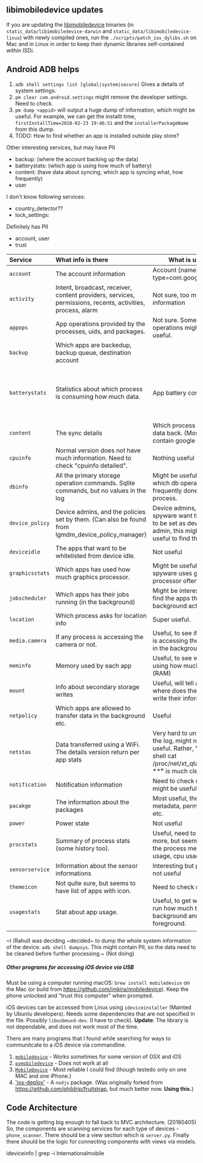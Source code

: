 ## libimobiledevice updates
If you are updating the [libimobiledevice](https://www.libimobiledevice.org/)
binaries (in `static_data/libimobiledevice-darwin` and `static_data/libimobiledevice-linux`) 
with newly compiled ones, run the `./scripts/patch_ios_dylibs.sh` on
Mac and in Linux in order to keep their dynamic libraries self-contained within ISDi.

## Android ADB helps
1. `adb shell settings list [global|system|secure]` Gives a details of system settings.
2. `pm clear com.android.settings` might remove the developer settings. Need to check.
3. `pm dump <appid>` will output a huge dump of information, which might be useful. For example, we can get the installt time,
   `firstInstallTime=2018-02-23 19:46:51` and the `installerPackageName` from this dump.
4. TODO: How to find whether an app is installed outside play store?


Other interesting services, but may have PII
* backup: (where the account backing up the data)
* batterystats: (which app is using how much of battery)
* content: (have data about syncing, which app is syncing what, how frequently)
* user

I don't know following services:
* country_detector??
* lock_settings:

Definitely has PII
* account, user
* trust

| Service | What info is there |  What is useful|  PII |
|:--------|:-------------------|----------------|----------|
| `account` | The account information | Account {name=\<email\>, type=com.google} | Email, name |
| `activity` | Intent, broadcast, receiver, content providers, services, permissions, recents, activities, process, alarm | Not sure, too much information | Probably none |
| `appops` | App operations provided by the processes, uids, and packages. | Not sure. Some app operations might be useful. | No |
| `backup` | Which apps are backedup, backup queue, destination account |   | Email, account |
| `batterystats` | Statistics about which process is consuming how much data. | App battery consumption | Email (some line contain email of the main account holder) |
| `content` | The sync details | Which process is syncing data back. (Mostly this contain google apps). | Email, and account information |
| `cpuinfo` | Normal version does not have much information. Need to check &quot;cpuinfo detailed&quot;. | Nothing useful | None |
| `dbinfo` | All the primary storage operation commands. Sqlite commands, but no values in the log | Might be useful to know which db operations are frequently done by a process. | Possibly none |
| `device_policy` | Device admins, and the policies set by them. (Can also be found from lgmdm\_device\_policy\_manager) | Device admins, often spyware want themselves to be set as device admin, this might be useful to find them. | None |
| `deviceidle` | The apps that want to be whitelisted from device idle. | Not useful | None |
| `graphicsstats` | Which apps has used how much graphics processor. | Might be useful to find if spyware uses graphics processor often or not. | None |
| `jobscheduler` | Which apps has their jobs running (in the background) | Might be interesting to find the apps that have background activity. | None |
| `location` | Which process asks for location info | Super useful. | none |
| `media.camera` | If any process is accessing the camera or not. | Useful, to see if any app is accessing the camera in the background? | None |
| `meminfo` | Memory used by each app | Useful, to see which app using how much memory (RAM) | None |
| `mount` | Info about secondary storage writes | Useful, will tell about where does the spyware write their information. | None |
| `netpolicy` | Which apps are allowed to transfer data in the background etc. | Useful | None |
| `netstas` | Data transferred using a WiFi. The details version return per app stats | Very hard to understand the log, might not be useful. Rather, **&quot;**** adb shell cat /proc/net/xt\_qtaguid/stats ****&quot;** is much cleaner. | None |
| `notification` | Notification information | Need to check more, but might be useful | None |
| `pacakge` | The information about the packages | Most useful, the package metadata, permissions , etc. | None |
| `power` | Power state | Not useful |   |
| `procstats` | Summary of process stats (some history too). | Useful, need to look more, but seem to have the process memory usage, cpu usage, etc. | None |
| `sensorservice` | Information about the sensor informations | Interesting but probably not useful | none |
| `themeicon` | Not quite sure, but seems to have list of apps with icon. | Need to check more | none |
| `usagestats` | Stat about app usage. | Useful, to get which app run how much time in the background and foreground. | none |
|   |   |   |   |

~I (Rahul) was deciding ~decided~ to dump the whole system information of the device. `adb
shell dumpsys`. This might contain PII, so the data need to be cleaned before
further processing.~ (Not doing)

##### Other programs for accessing iOS device via USB

Must be using a computer running macOS:
`brew install mobiledevice` on the Mac (or build from
https://github.com/imkira/mobiledevice).
Keep the phone unlocked and "trust this computer" when prompted.

iOS devices can be accessed from Linux using `ideviceinstaller` (Mainted by
Ubuntu developers).  Needs some dependencies that are not specified in the
file. Possibly `libusbmuxd-dev`. (I have to check). **Update**: The library is
not dependable, and does not work most of the time.

There are many programs that I found while searching for ways to
communitcate to a iOS device via commandline.
1. [`mobiledevice`](https://github.com/imkira/mobiledevice) - Works sometimes for some version of OSX and iOS
2. [`pymobiledevice`](https://github.com/iOSForensics/pymobiledevice/) - Does not work at all
3. [`MobileDevice`](https://github.com/mountainstorm/MobileDevice/) - Most reliable I could find (though testedo only on one MAC and one iPhone.)
4. ['ios-deploy'](https://github.com/AtomicGameEngine/ios-deploy) -
A `nodjs` package. (Was originally forked from https://github.com/phildrip/fruitstrap,
but much better now. **Using this.**)



## Code Architecture  
The code is getting big enough to fall back to MVC architecture. (20180405)
So, the components are scanning services for each type of devices - `phone_scanner`. 
There should be a view section which is `server.py`.  Finally there should be the logic
for connecting components with views via models. 


ideviceinfo | grep -i Internationalmobile
